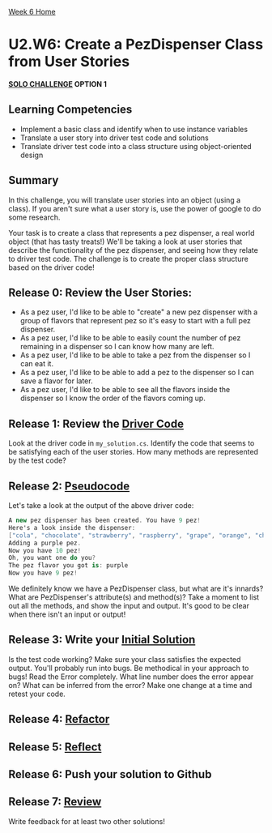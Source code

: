 [Week 6 Home](../)

# U2.W6: Create a PezDispenser Class from User Stories 
**[SOLO CHALLENGE](https://github.com/weka-2014/phase-0-handbook/blob/master/solo-challenges.md) OPTION 1**


## Learning Competencies
- Implement a basic class and identify when to use instance variables
- Translate a user story into driver test code and solutions
- Translate driver test code into a class structure using object-oriented design

## Summary
In this challenge, you will translate user stories into an object (using a class). If you aren't sure what a user story is, use the power of google to do some research.

Your task is to create a class that represents a pez dispenser, a real world object (that has tasty treats!) We'll be taking a look at user stories that describe the functionality of the pez dispenser, and seeing how they relate to driver test code. The challenge is to create the proper class structure based on the driver code! 

## Release 0: Review the User Stories: 
  - As a pez user, I'd like to be able to "create" a new pez dispenser with a group of flavors that represent pez so it's easy to start with a full pez dispenser.
  - As a pez user, I'd like to be able to easily count the number of pez remaining in a dispenser so I can know how many are left.
  - As a pez user, I'd like to be able to take a pez from the dispenser so I can eat it.
  - As a pez user, I'd like to be able to add a pez to the dispenser so I can save a flavor for later.
  - As a pez user, I'd like to be able to see all the flavors inside the dispenser so I know the order of the flavors coming up.

## Release 1: Review the [Driver Code](https://github.com/weka-2014/phase-0-handbook/blob/master/coding-references/driver-code.md)
Look at the driver code in `my_solution.cs`. Identify the code that seems to be satisfying each of the user stories. How many methods are represented by the test code?

## Release 2: [Pseudocode](https://github.com/weka-2014/phase-0-handbook/blob/master/coding-references/pseudocode.md)
Let's take a look at the output of the above driver code:

```cs
A new pez dispenser has been created. You have 9 pez!
Here's a look inside the dispenser:
["cola", "chocolate", "strawberry", "raspberry", "grape", "orange", "cherry", "peppermint", "lemon"]
Adding a purple pez.
Now you have 10 pez!
Oh, you want one do you?
The pez flavor you got is: purple
Now you have 9 pez!
```

We definitely know we have a PezDispenser class, but what are it's innards? What are PezDispenser's attribute(s) and method(s)? Take a moment to list out all the methods, and show the input and output. It's good to be clear when there isn't an input or output!

## Release 3: Write your [Initial Solution](https://github.com/weka-2014/phase-0-handbook/blob/master/coding-references/initial-solution.md) 
Is the test code working? Make sure your class satisfies the expected output. You'll probably run into bugs. Be methodical in your approach to bugs! Read the Error completely. What line number does the error appear on? What can be inferred from the error? Make one change at a time and retest your code. 

## Release 4: [Refactor](https://github.com/weka-2014/phase-0-handbook/blob/master/coding-references/refactoring.md)

## Release 5: [Reflect](https://github.com/weka-2014/phase-0-handbook/blob/master/coding-references/reflection-guidelines.md)

## Release 6: Push your solution to Github

## Release 7: [Review](https://github.com/weka-2014/phase-0-handbook/blob/master/coding-references/review.md)
Write feedback for at least two other solutions!